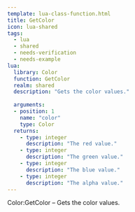 ```yaml
---
template: lua-class-function.html
title: GetColor
icon: lua-shared
tags:
  - lua
  - shared
  - needs-verification
  - needs-example
lua:
  library: Color
  function: GetColor
  realm: shared
  description: "Gets the color values."
  
  arguments:
  - position: 1
    name: "color"
    type: Color
  returns:
    - type: integer
      description: "The red value."
    - type: integer
      description: "The green value."
    - type: integer
      description: "The blue value."
    - type: integer
      description: "The alpha value."
---
```


<div class="lua__search__keywords">
Color:GetColor &#x2013; Gets the color values.
</div>

